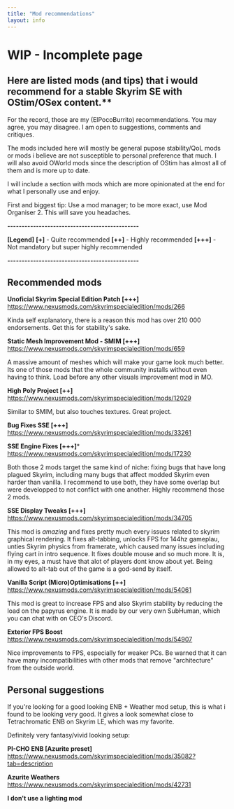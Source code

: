 ```yaml
---
title: "Mod recommendations"
layout: info
---
```

# WIP - Incomplete page
## Here are listed mods (and tips) that i would recommend for a stable Skyrim SE with OStim/OSex content.**
For the record, those are my (ElPocoBurrito) recommendations. You may agree, you may disagree. I am open to suggestions, comments and critiques.

The mods included here will mostly be general pupose stability/QoL mods or mods i believe are not susceptible to personal preference that much. I will also avoid OWorld mods since the description of OStim has almost all of them and is more up to date.

I will include a section with mods which are more opinionated at the end for what I personally use and enjoy.

First and biggest tip: Use a mod manager; to be more exact, use Mod Organiser 2. This will save you headaches.

**----------------------------------------------**

**[Legend]**
**[+]** - Quite recommended
**[++]** - Highly recommended
**[+++]** - Not mandatory but super highly recommended

**----------------------------------------------**

## Recommended mods

**Unoficial Skyrim Special Edition Patch [+++]** <https://www.nexusmods.com/skyrimspecialedition/mods/266>

Kinda self explanatory, there is a reason this mod has over 210 000 endorsements. Get this for stability's sake.

**Static Mesh Improvement Mod - SMIM [+++]** <https://www.nexusmods.com/skyrimspecialedition/mods/659>

A massive amount of meshes which will make your game look much better. Its one of those mods that the whole community installs without even having to think. Load before any other visuals improvement mod in MO.

**High Poly Project [++]** <https://www.nexusmods.com/skyrimspecialedition/mods/12029>

Similar to SMIM, but also touches textures. Great project.

**Bug Fixes SSE [+++]** <https://www.nexusmods.com/skyrimspecialedition/mods/33261>

**SSE Engine Fixes [+++]*** <https://www.nexusmods.com/skyrimspecialedition/mods/17230>

Both those 2 mods target the same kind of niche: fixing bugs that have long plagued Skyrim, including many bugs that affect modded Skyrim even harder than vanilla. I recommend to use both, they have some overlap but were developped to not conflict with one another. Highly recommend those 2 mods.

**SSE Display Tweaks [+++]** <https://www.nexusmods.com/skyrimspecialedition/mods/34705>

This mod is *amazing* and fixes pretty much every issues related to skyrim graphical rendering. It fixes alt-tabbing, unlocks FPS for 144hz gameplau, unties Skyrim physics from framerate, which caused many issues including flying cart in intro sequence. It fixes double mouse and so much more. It is, in my eyes, a must have that alot of players dont know about yet. Being allowed to alt-tab out of the game is a god-send by itself.

**Vanilla Script (Micro)Optimisations [++]** <https://www.nexusmods.com/skyrimspecialedition/mods/54061>

This mod is great to increase FPS and also Skyrim stability by reducing the load on the papyrus engine. It is made by our very own SubHuman, which you can chat with on CEO's Discord.

**Exterior FPS Boost** <https://www.nexusmods.com/skyrimspecialedition/mods/54907>

Nice improvements to FPS, especially for weaker PCs. Be warned that it can have many incompatibilities with other mods that remove "architecture" from the outside world.


## Personal suggestions
If you're looking for a good looking ENB + Weather mod setup, this is what i found to be looking very good. It gives a look somewhat close to Tetrachromatic ENB on Skyrim LE, which was my favorite. 

Definitely very fantasy/vivid looking setup:

**PI-CHO ENB [Azurite preset]** <https://www.nexusmods.com/skyrimspecialedition/mods/35082?tab=description>

**Azurite Weathers** <https://www.nexusmods.com/skyrimspecialedition/mods/42731>

**I don't use a lighting mod**